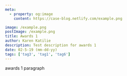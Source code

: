 ```yaml
---
meta:
  - property: og:image
    content: https://case-blog.netlify.com/example.png

image: /example.png
postImage: /example.png
title: Awards 1
author: Karen Katilie
description: Test description for awards 1
date: 02-5-19 (mm-dd-yy)
tags: ['tag3', 'tag1', 'tag6']
---
```


<BlogPost>
<p>

<!-- Adding Tags to Vuepress -->
<TagLinks />

awards 1 paragraph

</p>
</BlogPost>
